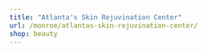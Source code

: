 ```yaml
---
title: "Atlanta's Skin Rejuvination Center"
url: /monroe/atlantas-skin-rejuvination-center/
shop: beauty
---
```


